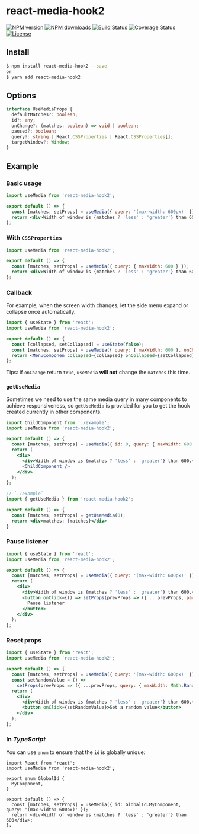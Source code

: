 # react-media-hook2

[![NPM version](https://img.shields.io/npm/v/react-media-hook2.svg?style=flat)](https://npmjs.org/package/react-media-hook2)
[![NPM downloads](http://img.shields.io/npm/dm/react-media-hook2.svg?style=flat)](https://npmjs.org/package/react-media-hook2)
[![Build Status](https://img.shields.io/travis/imhele/react-media-hook2.svg?style=flat)](https://travis-ci.org/imhele/react-media-hook2)
[![Coverage Status](https://coveralls.io/repos/github/imhele/react-media-hook2/badge.svg?branch=master)](https://coveralls.io/github/imhele/react-media-hook2?branch=master)
[![License](https://img.shields.io/npm/l/react-media-hook2.svg)](https://npmjs.org/package/react-media-hook2)

## Install

```sh
$ npm install react-media-hook2 --save
or
$ yarn add react-media-hook2
```

## Options

```ts
interface UseMediaProps {
  defaultMatches?: boolean;
  id?: any;
  onChange?: (matches: boolean) => void | boolean;
  paused?: boolean;
  query?: string | React.CSSProperties | React.CSSProperties[];
  targetWindow?: Window;
}
```

## Example

### Basic usage

```jsx
import useMedia from 'react-media-hook2';

export default () => {
  const [matches, setProps] = useMedia({ query: '(max-width: 600px)' });
  return <div>Width of window is {matches ? 'less' : 'greater'} than 600.</div>;
};
```

### With `CSSProperties`

```jsx
import useMedia from 'react-media-hook2';

export default () => {
  const [matches, setProps] = useMedia({ query: { maxWidth: 600 } });
  return <div>Width of window is {matches ? 'less' : 'greater'} than 600.</div>;
};
```

### Callback

For example, when the screen width changes, let the side menu expand or collapse once automatically.

```jsx
import { useState } from 'react';
import useMedia from 'react-media-hook2';

export default () => {
  const [collapsed, setCollapsed] = useState(false);
  const [matches, setProps] = useMedia({ query: { maxWidth: 600 }, onChange: setCollapsed });
  return <MenuComponen collapsed={collapsed} onCollapsed={setCollapsed} />;
};
```

Tips: if `onChange` return `true`, `useMedia` **will not** change the `matches` this time.

### `getUseMedia`

Sometimes we need to use the same media query in many components to achieve responsiveness, so `getUseMedia` is provided for you to get the hook created currently in other components.

```jsx
import ChildComponent from './example';
import useMedia from 'react-media-hook2';

export default () => {
  const [matches, setProps] = useMedia({ id: 0, query: { maxWidth: 600 } });
  return (
    <div>
      <div>Width of window is {matches ? 'less' : 'greater'} than 600.</div>
      <ChildComponent />
    </div>
  );
};

// `./example`
import { getUseMedia } from 'react-media-hook2';

export default () => {
  const [matches, setProps] = getUseMedia(0);
  return <div>matches: {matches}</div>
}
```

### Pause listener

```jsx
import { useState } from 'react';
import useMedia from 'react-media-hook2';

export default () => {
  const [matches, setProps] = useMedia({ query: '(max-width: 600px)' });
  return (
    <div>
      <div>Width of window is {matches ? 'less' : 'greater'} than 600.</div>
      <button onClick={() => setProps(prevProps => ({ ...prevProps, paused: true }))}>
        Pause listener
      </button>
    </div>
  );
};
```

### Reset props

```jsx
import { useState } from 'react';
import useMedia from 'react-media-hook2';

export default () => {
  const [matches, setProps] = useMedia({ query: '(max-width: 600px)' });
  const setRandomValue = () =>
    setProps(prevProps => ({ ...prevProps, query: { maxWidth: Math.Random() * 1000 } }));
  return (
    <div>
      <div>Width of window is {matches ? 'less' : 'greater'} than 600.</div>
      <button onClick={setRandomValue}>Set a random value</button>
    </div>
  );
};
```

### In _TypeScript_

You can use `enum` to ensure that the `id` is globally unique:

```tsx
import React from 'react';
import useMedia from 'react-media-hook2';

export enum GlobalId {
  MyComponent,
}

export default () => {
  const [matches, setProps] = useMedia({ id: GlobalId.MyComponent, query: '(max-width: 600px)' });
  return <div>Width of window is {matches ? 'less' : 'greater'} than 600</div>;
};
```
